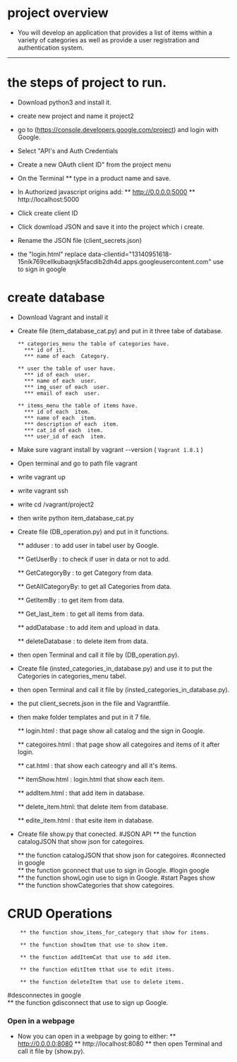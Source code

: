 # project overview
  * You will develop an application that provides a list of items within a variety of categories as well as provide a user registration and authentication system. 

_________________________________________________________

# the steps of project to run.
	
   * Download python3 and install it.

   * create new project  and name it project2

   * go to (https://console.developers.google.com/project) and login with Google.

   * Select "API's and Auth Credentials

   * Create a new OAuth client ID" from the project menu

   * On the Terminal
         ** type in a product name and save.

   * In Authorized javascript origins add:
         ** http://0.0.0.0:5000
         ** http://localhost:5000 

   * Click create client ID

   * Click download JSON and save it into the project which i create. 

   * Rename the JSON file (client_secrets.json)

   * the "login.html" replace data-clientid="13140951618-15nik769cellkubaqnjk5facdib2dh4d.apps.googleusercontent.com"
     use to sign in google
# create database

   * Download Vagrant and install it   

   * Create file (item_database_cat.py) and put in it three tabe of database.

         ** categories_menu the table of categories have.
           *** id of it.
           *** name of each  Category.

         ** user the table of user have.
           *** id of each  user.
           *** name of each  user.
           *** img_user of each  user.
           *** email of each  user.

         ** items_menu the table of items have.
           *** id of each  item.
           *** name of each  item.
           *** description of each  item.
           *** cat_id of each  item.
           *** user_id of each  item.


   * Make sure vagrant install by vagrant --version ( `Vagrant 1.8.1` )

   * Open terminal and go to path file vagrant 

   * write vagrant up
   
   * write vagrant ssh

   * write cd  /vagrant/project2
   
   * then write python item_database_cat.py
   
   * Create file (DB_operation.py) and put in it functions.
          
        **  adduser         : to add user in tabel user by Google. 
          
        **  GetUserBy       : to check if user in data or not to add.
          
        **  GetCategoryBy   : to get Category from data.
          
        **  GetAllCategoryBy: to get all Categories from data.
          
        **  GetItemBy       : to get item from data.
           
        **  Get_last_item   : to get all items from data.
 
        **  addDatabase     : to add item and upload in data.
      
        **  deleteDatabase  : to delete item from data.
  
   * then open Terminal and call it file by (DB_operation.py).

   * Create file (insted_categories_in_database.py) and use it to put the Categories in categories_menu tabel.
   
   * then open Terminal and call it file by (insted_categories_in_database.py).
   
   * the put client_secrets.json in the file and Vagrantfile.

   * then make folder templates and put in it 7 file. 
        
        ** login.html      : that page show all catalog and the sign in Google.  
         
        ** categoires.html : that page show all categoires and items of it after login.  

        ** cat.html        : that show each cateogry and all it's items.   

        ** itemShow.html   : login.html that show each item. 

        ** addItem.html    : that add item in database.

        ** delete_item.html: that delete item from database. 
 
        ** edite_item.html : that esite item in database.
   
   * Create file show.py that conected.
#JSON API
        ** the function catalogJSON that show json for categoires.
     
        ** the function catalogJSON that show json for categoires.
#connected in google     
        ** the function gconnect that use to sign in Google.
#login google     
        ** the function showLogin use to sign in Google.
#start Pages show   
        ** the function showCategories that show categoires.
# CRUD Operations     
        ** the function show_items_for_category that show for items.
     
        ** the function showItem that use to show item.
     
        ** the function addItemCat that use to add item.
     
        ** the function editItem tthat use to edit items.
     
        ** the function deleteItem that use to delete items.
#desconnectes in google     
        ** the function gdisconnect that use to sign up Google.

  
### Open in a webpage
   * Now you can open in a webpage by going to either:
         ** http://0.0.0.0:8080
         ** http://localhost:8080 
         ** then open Terminal and call it file by (show.py).

